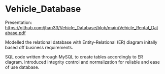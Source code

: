 # Vehicle_Database

Presentation: https://github.com/jhan33/Vehicle_Database/blob/main/Vehicle_Rental_Database.pdf

Modelled the relational database with Entity-Relational (ER) diagram initally based off business requirements.

SQL code written through MySQL to create tables accordingly to ER diagram. Introduced integrity control and normalization for reliable and ease of use database.
